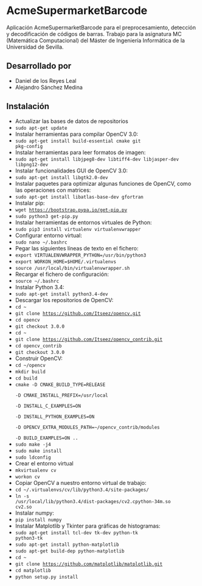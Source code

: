 # AcmeSupermarketBarcode
Aplicación AcmeSupermarketBarcode para el preprocesamiento, detección y decodificación de códigos de barras. Trabajo para la asignatura MC (Matemática Computacional) del Máster de Ingeniería Informática de la Universidad de Sevilla.

## Desarrollado por 
* Daniel de los Reyes Leal
* Alejandro Sánchez Medina

## Instalación
* Actualizar las bases de datos de repositorios
 * <code>sudo apt-get update</code>
* Instalar herramientas para compilar OpenCV 3.0:
 * <code>sudo apt-get install build-essential cmake git pkg-config</code>
* Instalar herramientas para leer formatos de imagen:
 * <code>sudo apt-get install libjpeg8-dev libtiff4-dev libjasper-dev libpng12-dev</code>
* Instalar funcionalidades GUI de OpenCV 3.0:
 * <code>sudo apt-get install libgtk2.0-dev</code>
* Instalar paquetes para optimizar algunas funciones de OpenCV, como las operaciones con matrices:
 * <code>sudo apt-get install libatlas-base-dev gfortran</code>
* Instalar pip:
 * <code>wget https://bootstrap.pypa.io/get-pip.py</code>
 * <code>sudo python3 get-pip.py</code>
* Instalar herramientas de entornos virtuales de Python:
 * <code>sudo pip3 install virtualenv virtualenvwrapper</code>
* Configurar entorno virtual:
 * <code>sudo nano ~/.bashrc</code>
* Pegar las siguientes líneas de texto en el fichero:
 * <code>export VIRTUALENVWRAPPER_PYTHON=/usr/bin/python3</code>
 * <code>export WORKON_HOME=$HOME/.virtualenvs</code>
 * <code>source /usr/local/bin/virtualenvwrapper.sh</code>
* Recargar el fichero de configuración:
 * <code>source ~/.bashrc</code>
* Instalar Python 3.4:
 * <code>sudo apt-get install python3.4-dev</code>
* Descargar los repositorios de OpenCV:
 * <code>cd ~</code>
 * <code>git clone https://github.com/Itseez/opencv.git</code>
 * <code>cd opencv</code>
 * <code>git checkout 3.0.0</code>
 * <code>cd ~</code>
 * <code>git clone https://github.com/Itseez/opencv_contrib.git</code>
 * <code>cd opencv_contrib</code>
 * <code>git checkout 3.0.0</code>
* Construir OpenCV:
 * <code>cd ~/opencv</code>
 * <code>mkdir build</code>
 * <code>cd build</code>
 * <code>cmake -D CMAKE_BUILD_TYPE=RELEASE \
	-D CMAKE_INSTALL_PREFIX=/usr/local \
	-D INSTALL_C_EXAMPLES=ON \
	-D INSTALL_PYTHON_EXAMPLES=ON \
	-D OPENCV_EXTRA_MODULES_PATH=~/opencv_contrib/modules \
	-D BUILD_EXAMPLES=ON ..</code>
 * <code>sudo make -j4</code>
 * <code>sudo make install</code>
 * <code>sudo ldconfig</code>
* Crear el entorno virtual
 * <code>mkvirtualenv cv</code>
 * <code>workon cv</code>
* Copiar OpenCV a nuestro entorno virtual de trabajo:
 * <code>cd ~/.virtualenvs/cv/lib/python3.4/site-packages/</code>
 * <code>ln -s /usr/local/lib/python3.4/dist-packages/cv2.cpython-34m.so cv2.so</code>
* Instalar numpy:
 * <code>pip install numpy</code>
* Instalar Matplotlib y Tkinter para gráficas de histogramas:
 * <code>sudo apt-get install tcl-dev tk-dev python-tk python3-tk</code>
 * <code>sudo apt-get install python-matplotlib</code>
 * <code>sudo apt-get build-dep python-matplotlib</code>
 * <code>cd ~</code>
 * <code>git clone https://github.com/matplotlib/matplotlib.git</code>
 * <code>cd matplotlib</code>
 * <code>python setup.py install</code>